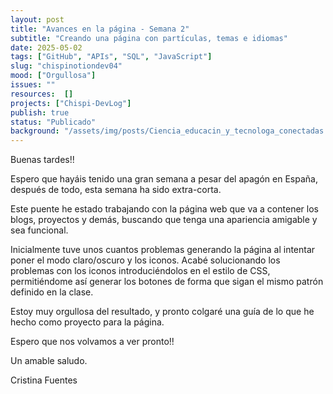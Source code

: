 ```yaml
---
layout: post
title: "Avances en la página - Semana 2"
subtitle: "Creando una página con partículas, temas e idiomas"
date: 2025-05-02
tags: ["GitHub", "APIs", "SQL", "JavaScript"]
slug: "chispinotiondev04"
mood: ["Orgullosa"]
issues: ""
resources:  []
projects: ["Chispi-DevLog"]
publish: true
status: "Publicado"
background: "/assets/img/posts/Ciencia_educacin_y_tecnologa_conectadas.png"  # Aquí agregamos el campo de fondo
---
```


Buenas tardes!!

Espero que hayáis tenido una gran semana a pesar del apagón en España, después de todo, esta semana ha sido extra-corta.

Este puente he estado trabajando con la página web que va a contener los blogs, proyectos y demás, buscando que tenga una apariencia amigable y sea funcional.

Inicialmente tuve unos cuantos problemas generando la página al intentar poner el modo claro/oscuro y los iconos. Acabé solucionando los problemas con los iconos introduciéndolos en el estilo de CSS, permitiéndome así generar los botones de forma que sigan el mismo patrón definido en la clase.

Estoy muy orgullosa del resultado, y pronto colgaré una guía de lo que he hecho como proyecto para la página.

Espero que nos volvamos a ver pronto!!

Un amable saludo.

Cristina Fuentes

